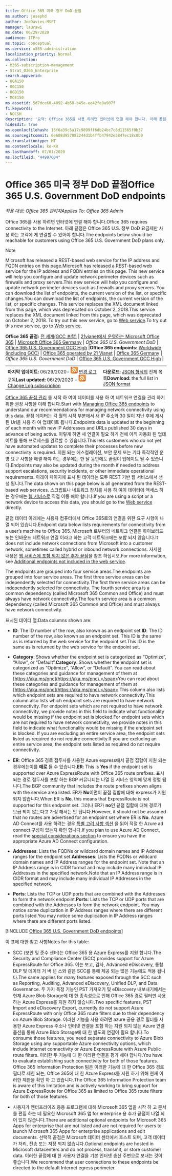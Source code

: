 ```yaml
---
title: Office 365 미국 정부 DoD 끝점
ms.author: josephd
author: JoeDavies-MSFT
manager: laurawi
ms.date: 06/29/2020
audience: ITPro
ms.topic: conceptual
ms.service: o365-administration
localization_priority: Normal
ms.collection:
- M365-subscription-management
- Strat_O365_Enterprise
search.appverid:
- OGA150
- OGC150
- OGD150
- MOE150
ms.assetid: 5d7dce60-4892-4b58-b45e-ee42fe8a907f
f1.keywords:
- NOCSH
description: '요약: Office 365을 사용 하려면 인터넷에 연결 해야 합니다. 아래 끝점은 Office 365 U.S. 정부 DoD 요금제만 사용 하는 고객에 게 연결할 수 있어야 합니다.'
hideEdit: true
ms.openlocfilehash: 15f6a39c5a17c9899ff6db24bc7c8d11565f0b37
ms.sourcegitcommit: 6e608d957082244d1b4ffb47942e5847ec18c0b9
ms.translationtype: MT
ms.contentlocale: ko-KR
ms.lasthandoff: 07/01/2020
ms.locfileid: "44997604"
---
```

# <a name="office-365-us-government-dod-endpoints"></a><span data-ttu-id="34150-104">Office 365 미국 정부 DoD 끝점</span><span class="sxs-lookup"><span data-stu-id="34150-104">Office 365 U.S. Government DoD endpoints</span></span>

<span data-ttu-id="34150-105">*적용 대상: Office 365 관리자*</span><span class="sxs-lookup"><span data-stu-id="34150-105">*Applies To: Office 365 Admin*</span></span>

 <span data-ttu-id="34150-106">Office 365를 사용 하려면 인터넷에 연결 해야 합니다.</span><span class="sxs-lookup"><span data-stu-id="34150-106">Office 365 requires connectivity to the Internet.</span></span> <span data-ttu-id="34150-107">아래 끝점은 Office 365 U.S. 정부 DoD 요금제만 사용 하는 고객에 게 연결할 수 있어야 합니다.</span><span class="sxs-lookup"><span data-stu-id="34150-107">The endpoints below should be reachable for customers using Office 365 U.S. Government DoD plans only.</span></span>
  
> [!NOTE]
> <span data-ttu-id="34150-108">Microsoft has released a REST-based web service for the IP address and FQDN entries on this page.</span><span class="sxs-lookup"><span data-stu-id="34150-108">Microsoft has released a REST-based web service for the IP address and FQDN entries on this page.</span></span> <span data-ttu-id="34150-109">This new service will help you configure and update network perimeter devices such as firewalls and proxy servers.</span><span class="sxs-lookup"><span data-stu-id="34150-109">This new service will help you configure and update network perimeter devices such as firewalls and proxy servers.</span></span> <span data-ttu-id="34150-110">You can download the list of endpoints, the current version of the list, or specific changes.</span><span class="sxs-lookup"><span data-stu-id="34150-110">You can download the list of endpoints, the current version of the list, or specific changes.</span></span> <span data-ttu-id="34150-111">This service replaces the XML document linked from this page, which was deprecated on October 2, 2018.</span><span class="sxs-lookup"><span data-stu-id="34150-111">This service replaces the XML document linked from this page, which was deprecated on October 2, 2018.</span></span> <span data-ttu-id="34150-112">To try out this new service, go to [Web service](office-365-ip-web-service.md).</span><span class="sxs-lookup"><span data-stu-id="34150-112">To try out this new service, go to [Web service](office-365-ip-web-service.md).</span></span>
  
 <span data-ttu-id="34150-113">**Office 365 끝점:** [전 세계(GCC 포함)](urls-and-ip-address-ranges.md) | [21vianet에서 운영하는 Microsoft Office 365](urls-and-ip-address-ranges-21vianet.md)  | [Microsoft Office 365 Germany](office-365-germany-endpoints.md)  |  *Office 365 U.S. Government DoD* | [Office 365 U.S. Government GCC High](office-365-u-s-government-gcc-high-endpoints.md) |</span><span class="sxs-lookup"><span data-stu-id="34150-113">**Office 365 endpoints:** [Worldwide (including GCC)](urls-and-ip-address-ranges.md) | [Office 365 operated by 21 Vianet](urls-and-ip-address-ranges-21vianet.md)  | [Office 365 Germany](office-365-germany-endpoints.md) | *Office 365 U.S. Government DoD* | [Office 365 U.S. Government GCC High](office-365-u-s-government-gcc-high-endpoints.md) |</span></span>
  
|||
|:-----|:-----|
|<span data-ttu-id="34150-114">**마지막 업데이트:** 06/29/2020- ![ RSS ](media/5dc6bb29-25db-4f44-9580-77c735492c4b.png) [변경 로그 구독](https://endpoints.office.com/version/USGOVDoD?allversions=true&format=rss&clientrequestid=b10c5ed1-bad1-445f-b386-b919946339a7)</span><span class="sxs-lookup"><span data-stu-id="34150-114">**Last updated:** 06/29/2020 - ![RSS](media/5dc6bb29-25db-4f44-9580-77c735492c4b.png) [Change Log subscription](https://endpoints.office.com/version/USGOVDoD?allversions=true&format=rss&clientrequestid=b10c5ed1-bad1-445f-b386-b919946339a7)</span></span> <br/> |<span data-ttu-id="34150-115">**다운로드:** [JSON 형식의](https://endpoints.office.com/endpoints/USGOVDoD?clientrequestid=b10c5ed1-bad1-445f-b386-b919946339a7) 전체 목록</span><span class="sxs-lookup"><span data-stu-id="34150-115">**Download:** the full list in [JSON format](https://endpoints.office.com/endpoints/USGOVDoD?clientrequestid=b10c5ed1-bad1-445f-b386-b919946339a7)</span></span> <br/> |

 <span data-ttu-id="34150-116">[Office 365 끝점 관리](managing-office-365-endpoints.md) 를 시작 하 여이 데이터를 사용 하 여 네트워크 연결을 관리 하기 위한 권장 사항을 이해 합니다.</span><span class="sxs-lookup"><span data-stu-id="34150-116">Start with [Managing Office 365 endpoints](managing-office-365-endpoints.md) to understand our recommendations for managing network connectivity using this data.</span></span> <span data-ttu-id="34150-117">끝점 데이터는 각 월의 시작 부분에서 새 IP 주소와 30 일이 지난 후에 게시 된 Url을 사용 하 여 업데이트 됩니다.</span><span class="sxs-lookup"><span data-stu-id="34150-117">Endpoints data is updated at the beginning of each month with new IP Addresses and URLs published 30 days in advance of being active.</span></span> <span data-ttu-id="34150-118">이렇게 하면 새 연결이 필요 하기 전에 아직 자동화 된 업데이트를 통해 프로세스를 완료할 수 있습니다.</span><span class="sxs-lookup"><span data-stu-id="34150-118">This lets customers who do not yet have automated updates to complete their processes before new connectivity is required.</span></span> <span data-ttu-id="34150-119">지원 되는 에스컬레이션, 보안 문제 또는 기타 즉각적인 운영 요구 사항을 해결 해야 하는 경우에는 한 달 동안에도 끝점이 업데이트 될 수 있습니다.</span><span class="sxs-lookup"><span data-stu-id="34150-119">Endpoints may also be updated during the month if needed to address support escalations, security incidents, or other immediate operational requirements.</span></span> <span data-ttu-id="34150-120">아래이 페이지에 표시 된 데이터는 모두 REST 기반 웹 서비스에서 생성 됩니다.</span><span class="sxs-lookup"><span data-stu-id="34150-120">The data shown on this page below is all generated from the REST-based web services.</span></span> <span data-ttu-id="34150-121">스크립트나 네트워크 장치를 사용 하 여이 데이터에 액세스 하는 경우에는 [웹 서비스로](office-365-ip-web-service.md) 직접 이동 해야 합니다.</span><span class="sxs-lookup"><span data-stu-id="34150-121">If you are using a script or a network device to access this data, you should go to the [Web service](office-365-ip-web-service.md) directly.</span></span>

<span data-ttu-id="34150-122">끝점 데이터 아래에는 사용자 컴퓨터에서 Office 365로의 연결을 위한 요구 사항이 나열 되어 있습니다.</span><span class="sxs-lookup"><span data-stu-id="34150-122">Endpoint data below lists requirements for connectivity from a user’s machine to Office 365.</span></span> <span data-ttu-id="34150-123">Microsoft 로부터의 네트워크 연결은 하이브리드 또는 인바운드 네트워크 연결 이라고 하는 고객 네트워크에는 포함 되지 않습니다.</span><span class="sxs-lookup"><span data-stu-id="34150-123">It does not include network connections from Microsoft into a customer network, sometimes called hybrid or inbound network connections.</span></span> <span data-ttu-id="34150-124">자세한 내용은 [웹 서비스에 포함 되지 않은 추가 끝점](additional-office365-ip-addresses-and-urls.md)을 참조 하십시오.</span><span class="sxs-lookup"><span data-stu-id="34150-124">For more information, see [Additional endpoints not included in the web service](additional-office365-ip-addresses-and-urls.md).</span></span> 

<span data-ttu-id="34150-125">The endpoints are grouped into four service areas.</span><span class="sxs-lookup"><span data-stu-id="34150-125">The endpoints are grouped into four service areas.</span></span> <span data-ttu-id="34150-126">The first three service areas can be independently selected for connectivity.</span><span class="sxs-lookup"><span data-stu-id="34150-126">The first three service areas can be independently selected for connectivity.</span></span> <span data-ttu-id="34150-127">The fourth service area is a common dependency (called Microsoft 365 Common and Office) and must always have network connectivity.</span><span class="sxs-lookup"><span data-stu-id="34150-127">The fourth service area is a common dependency (called Microsoft 365 Common and Office) and must always have network connectivity.</span></span>

<span data-ttu-id="34150-128">표시된 데이터 열:</span><span class="sxs-lookup"><span data-stu-id="34150-128">Data columns shown are:</span></span>

- <span data-ttu-id="34150-129">**ID**: The ID number of the row, also known as an endpoint set.</span><span class="sxs-lookup"><span data-stu-id="34150-129">**ID**: The ID number of the row, also known as an endpoint set.</span></span> <span data-ttu-id="34150-130">This ID is the same as is returned by the web service for the endpoint set.</span><span class="sxs-lookup"><span data-stu-id="34150-130">This ID is the same as is returned by the web service for the endpoint set.</span></span>

- <span data-ttu-id="34150-131">**Category**: Shows whether the endpoint set is categorized as “Optimize”, “Allow”, or “Default”.</span><span class="sxs-lookup"><span data-stu-id="34150-131">**Category**: Shows whether the endpoint set is categorized as “Optimize”, “Allow”, or “Default”.</span></span> <span data-ttu-id="34150-132">You can read about these categories and guidance for management of them at [https://aka.ms/pnc](https://aka.ms/pnc).</span><span class="sxs-lookup"><span data-stu-id="34150-132">You can read about these categories and guidance for management of them at [https://aka.ms/pnc](https://aka.ms/pnc).</span></span> <span data-ttu-id="34150-133">This column also lists which endpoint sets are required to have network connectivity.</span><span class="sxs-lookup"><span data-stu-id="34150-133">This column also lists which endpoint sets are required to have network connectivity.</span></span> <span data-ttu-id="34150-134">For endpoint sets which are not required to have network connectivity, we provide notes in this field to indicate what functionality would be missing if the endpoint set is blocked.</span><span class="sxs-lookup"><span data-stu-id="34150-134">For endpoint sets which are not required to have network connectivity, we provide notes in this field to indicate what functionality would be missing if the endpoint set is blocked.</span></span> <span data-ttu-id="34150-135">If you are excluding an entire service area, the endpoint sets listed as required do not require connectivity.</span><span class="sxs-lookup"><span data-stu-id="34150-135">If you are excluding an entire service area, the endpoint sets listed as required do not require connectivity.</span></span>

- <span data-ttu-id="34150-136">**ER**: Office 365 경로 접두사를 사용한 Azure express에서 끝점 집합이 지원 되는 경우에는이를 **예로** 들 수 있습니다.</span><span class="sxs-lookup"><span data-stu-id="34150-136">**ER**: This is **Yes** if the endpoint set is supported over Azure ExpressRoute with Office 365 route prefixes.</span></span> <span data-ttu-id="34150-137">표시 되는 경로 접두사를 포함 하는 BGP 커뮤니티는 나열 된 서비스 영역에 맞게 정렬 됩니다.</span><span class="sxs-lookup"><span data-stu-id="34150-137">The BGP community that includes the route prefixes shown aligns with the service area listed.</span></span> <span data-ttu-id="34150-138">ER가 **No**이면이 끝점 집합에 대해 express가 지원 되지 않습니다.</span><span class="sxs-lookup"><span data-stu-id="34150-138">When ER is **No**, this means that ExpressRoute is not supported for this endpoint set.</span></span> <span data-ttu-id="34150-139">그러나 ER가 **no**인 끝점 집합에 대해 경로가 보급 되지 않는다고 가정 해서는 안 됩니다.</span><span class="sxs-lookup"><span data-stu-id="34150-139">However, it should not be assumed that no routes are advertised for an endpoint set where ER is **No**.</span></span> <span data-ttu-id="34150-140">Azure AD Connect를 사용 하려는 경우 [특별 고려 사항 섹션](https://docs.microsoft.com/azure/active-directory/hybrid/reference-connect-instances#microsoft-azure-government) 을 읽어 적절 한 Azure ad connect 구성이 있는지 확인 합니다.</span><span class="sxs-lookup"><span data-stu-id="34150-140">If you plan to use Azure AD Connect, read the [special considerations section](https://docs.microsoft.com/azure/active-directory/hybrid/reference-connect-instances#microsoft-azure-government) to ensure you have the appropriate Azure AD Connect configuration.</span></span>

- <span data-ttu-id="34150-141">**Addresses**: Lists the FQDNs or wildcard domain names and IP Address ranges for the endpoint set.</span><span class="sxs-lookup"><span data-stu-id="34150-141">**Addresses**: Lists the FQDNs or wildcard domain names and IP Address ranges for the endpoint set.</span></span> <span data-ttu-id="34150-142">Note that an IP Address range is in CIDR format and may include many individual IP Addresses in the specified network.</span><span class="sxs-lookup"><span data-stu-id="34150-142">Note that an IP Address range is in CIDR format and may include many individual IP Addresses in the specified network.</span></span>
 
- <span data-ttu-id="34150-143">**Ports**: Lists the TCP or UDP ports that are combined with the Addresses to form the network endpoint.</span><span class="sxs-lookup"><span data-stu-id="34150-143">**Ports**: Lists the TCP or UDP ports that are combined with the Addresses to form the network endpoint.</span></span> <span data-ttu-id="34150-144">You may notice some duplication in IP Address ranges where there are different ports listed.</span><span class="sxs-lookup"><span data-stu-id="34150-144">You may notice some duplication in IP Address ranges where there are different ports listed.</span></span>
 
[!INCLUDE [Office 365 U.S. Government DoD endpoints](./includes/office-365-u.s.-government-dod-endpoints.md)]
  
<span data-ttu-id="34150-145">이 표에 대한 참고 사항</span><span class="sxs-lookup"><span data-stu-id="34150-145">Notes for this table:</span></span>

- <span data-ttu-id="34150-146">SCC (보안 및 준수 센터)는 Office 365 용 Azure Express를 지원 합니다.</span><span class="sxs-lookup"><span data-stu-id="34150-146">The Security and Compliance Center (SCC) provides support for Azure ExpressRoute for Office 365.</span></span> <span data-ttu-id="34150-147">이는 보고, 감사, Advanced eDiscovery, 통합 DLP 및 데이터 거 버 넌 스와 같은 SCC를 통해 제공 되는 많은 기능에도 적용 됩니다.</span><span class="sxs-lookup"><span data-stu-id="34150-147">The same applies for many features exposed through the SCC such as Reporting, Auditing, Advanced eDiscovery, Unified DLP, and Data Governance.</span></span> <span data-ttu-id="34150-148">두 가지 특정 기능인 PST 가져오기 및 eDiscovery 내보내기에서는 현재 Azure Blob Storage에 대 한 종속성으로 인해 Office 365 경로 필터만 사용 하는 Azure Express를 지원 하지 않습니다.</span><span class="sxs-lookup"><span data-stu-id="34150-148">Two specific features, PST Import and eDiscovery Export, currently do not support Azure ExpressRoute with only Office 365 route filters due to their dependency on Azure Blob Storage.</span></span> <span data-ttu-id="34150-149">이러한 기능을 사용 하려면 azure 공용 경로 필터를 사용한 Azure Express 주소나 인터넷 연결을 포함 하는 지원 되지 않는 Azure 연결 옵션을 통해 Azure Blob Storage에 대 한 별도의 연결이 필요 합니다.</span><span class="sxs-lookup"><span data-stu-id="34150-149">To consume those features, you need separate connectivity to Azure Blob Storage using any supportable Azure connectivity options, which include Internet connectivity or Azure ExpressRoute with Azure Public route filters.</span></span> <span data-ttu-id="34150-150">이러한 두 기능에 대 한 이러한 연결을 평가 해야 합니다.</span><span class="sxs-lookup"><span data-stu-id="34150-150">You have to evaluate establishing such connectivity for both of those features.</span></span> <span data-ttu-id="34150-151">Office 365 Information Protection 팀은 이러한 기능에 대 한 Office 365 경로 필터로 제한 되는, Office 365에 대 한 Azure Express를 지원 하기 위해 현재 이러한 제한을 확인 하 고 있습니다.</span><span class="sxs-lookup"><span data-stu-id="34150-151">The Office 365 Information Protection team is aware of this limitation and is actively working to bring support for Azure ExpressRoute for Office 365 as limited to Office 365 route filters for both of those features.</span></span>

- <span data-ttu-id="34150-152">사용자가 엔터프라이즈 응용 프로그램에 대해 Microsoft 365 앱을 시작 하 고 문서를 편집 하는 데 필요한 Microsoft 365 앱 for enterprise 용 추가 끝점이 나열 되어 있지 않습니다.</span><span class="sxs-lookup"><span data-stu-id="34150-152">There are additional optional endpoints for Microsoft 365 Apps for enterprise that are not listed and are not required for users to launch Microsoft 365 Apps for enterprise applications and edit documents.</span></span> <span data-ttu-id="34150-153">선택적 끝점은 Microsoft 데이터 센터에서 호스트 되며, 고객 데이터가 처리, 전송 또는 저장 되지 않습니다.</span><span class="sxs-lookup"><span data-stu-id="34150-153">Optional endpoints are hosted in Microsoft datacenters and do not process, transmit, or store customer data.</span></span> <span data-ttu-id="34150-154">이러한 끝점에 대 한 사용자 연결을 기본 인터넷 송신 주변으로 보내는 것이 좋습니다.</span><span class="sxs-lookup"><span data-stu-id="34150-154">We recommend that user connections to these endpoints be directed to the default Internet egress perimeter.</span></span>
